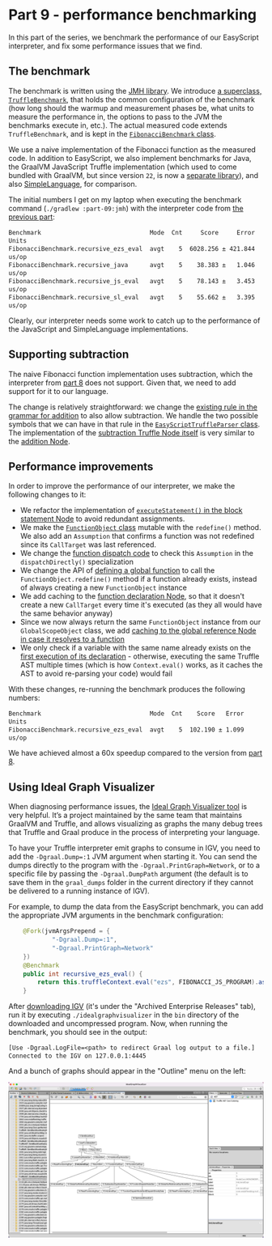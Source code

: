 # Part 9 - performance benchmarking

In this part of the series,
we benchmark the performance of our EasyScript interpreter,
and fix some performance issues that we find.

## The benchmark

The benchmark is written using the [JMH library](https://github.com/openjdk/jmh).
We introduce [a superclass, `TruffleBenchmark`](src/jmh/java/com/endoflineblog/truffle/part_09/TruffleBenchmark.java),
that holds the common configuration of the benchmark
(how long should the warmup and measurement phases be,
what units to measure the performance in,
the options to pass to the JVM the benchmarks execute in, etc.).
The actual measured code extends `TruffleBenchmark`,
and is kept in the [`FibonacciBenchmark` class](src/jmh/java/com/endoflineblog/truffle/part_09/FibonacciBenchmark.java).

We use a naive implementation of the Fibonacci function as the measured code.
In addition to EasyScript, we also implement benchmarks for Java,
the GraalVM JavaScript Truffle implementation
(which used to come bundled with GraalVM,
but since version `22`, is now a
[separate library](https://mvnrepository.com/artifact/org.graalvm.js/js)),
and also [SimpleLanguage](https://www.graalvm.org/latest/graalvm-as-a-platform/implement-language),
for comparison.

The initial numbers I get on my laptop when executing the benchmark command
(`./gradlew :part-09:jmh`) with the interpreter code from [the previous part](../part-08):

```
Benchmark                              Mode  Cnt     Score     Error  Units
FibonacciBenchmark.recursive_ezs_eval  avgt    5  6028.256 ± 421.844  us/op
FibonacciBenchmark.recursive_java      avgt    5    38.383 ±   1.046  us/op
FibonacciBenchmark.recursive_js_eval   avgt    5    78.143 ±   3.453  us/op
FibonacciBenchmark.recursive_sl_eval   avgt    5    55.662 ±   3.395  us/op
```

Clearly, our interpreter needs some work to catch up to the performance of the JavaScript and SimpleLanguage implementations.

## Supporting subtraction

The naive Fibonacci function implementation uses subtraction,
which the interpreter from [part 8](../part-08) does not support.
Given that, we need to add support for it to our language.

The change is relatively straightforward:
we change the [existing rule in the grammar for addition](src/main/antlr/com/endoflineblog/truffle/part_09/parsing/antlr/EasyScript.g4)
to also allow subtraction.
We handle the two possible symbols that we can have in that rule in the
[`EasyScriptTruffleParser` class](src/main/java/com/endoflineblog/truffle/part_09/parsing/EasyScriptTruffleParser.java).
The implementation of the [subtraction Truffle Node itself](src/main/java/com/endoflineblog/truffle/part_09/nodes/exprs/arithmetic/SubtractionExprNode.java)
is very similar to the [addition Node](src/main/java/com/endoflineblog/truffle/part_09/nodes/exprs/arithmetic/AdditionExprNode.java).

## Performance improvements

In order to improve the performance of our interpreter,
we make the following changes to it:

* We refactor the implementation of
  [`executeStatement()` in the block statement Node](src/main/java/com/endoflineblog/truffle/part_09/nodes/stmts/blocks/BlockStmtNode.java)
  to avoid redundant assignments.
* We make the [`FunctionObject` class](src/main/java/com/endoflineblog/truffle/part_09/runtime/FunctionObject.java)
  mutable with the `redefine()` method.
  We also add an `Assumption` that confirms a function was not redefined since its `CallTarget` was last referenced.
* We change the [function dispatch code](src/main/java/com/endoflineblog/truffle/part_09/nodes/exprs/functions/FunctionDispatchNode.java)
  to check this `Assumption` in the `dispatchDirectly()` specialization
* We change the API of [defining a global function](src/main/java/com/endoflineblog/truffle/part_09/runtime/GlobalScopeObject.java)
  to call the `FunctionObject.redefine()` method if a function already exists,
  instead of always creating a new `FunctionObject` instance
* We add caching to the [function declaration Node](src/main/java/com/endoflineblog/truffle/part_09/nodes/stmts/variables/FuncDeclStmtNode.java),
  so that it doesn't create a new `CallTarget` every time it's executed
  (as they all would have the same behavior anyway)
* Since we now always return the same `FunctionObject` instance from our `GlobalScopeObject` class,
  we add [caching to the global reference Node in case it resolves to a function](src/main/java/com/endoflineblog/truffle/part_09/nodes/exprs/variables/GlobalVarReferenceExprNode.java)
* We only check if a variable with the same name already exists on the
  [first execution of its declaration](src/main/java/com/endoflineblog/truffle/part_09/nodes/stmts/variables/GlobalVarDeclStmtNode.java) -
  otherwise, executing the same Truffle AST multiple times
  (which is how `Context.eval()` works, as it caches the AST to avoid re-parsing your code)
  would fail

With these changes, re-running the benchmark produces the following numbers:

```
Benchmark                              Mode  Cnt    Score   Error  Units
FibonacciBenchmark.recursive_ezs_eval  avgt    5  102.190 ± 1.099  us/op
```

We have achieved almost a 60x speedup compared to the version from [part 8](../part-08).

## Using Ideal Graph Visualizer

When diagnosing performance issues,
the [Ideal Graph Visualizer tool](https://www.graalvm.org/latest/tools/igv)
is very helpful.
It’s a project maintained by the same team that maintains GraalVM and Truffle,
and allows visualizing as graphs the many debug trees that Truffle and Graal produce in the process of interpreting your language.

To have your Truffle interpreter emit graphs to consume in IGV,
you need to add the `-Dgraal.Dump=:1` JVM argument when starting it.
You can send the dumps directly to the program with the `-Dgraal.PrintGraph=Network`,
or to a specific file by passing the `-Dgraal.DumpPath` argument
(the default is to save them in the `graal_dumps` folder in the current directory if they cannot be delivered to a running instance of IGV).

For example, to dump the data from the EasyScript benchmark,
you can add the appropriate JVM arguments in the benchmark configuration:

```java
    @Fork(jvmArgsPrepend = {
            "-Dgraal.Dump=:1",
            "-Dgraal.PrintGraph=Network"
    })
    @Benchmark
    public int recursive_ezs_eval() {
        return this.truffleContext.eval("ezs", FIBONACCI_JS_PROGRAM).asInt();
    }
```

After [downloading IGV](https://www.oracle.com/downloads/graalvm-downloads.html)
(it's under the "Archived Enterprise Releases" tab),
run it by executing `./idealgraphvisualizer`
in the `bin` directory of the downloaded and uncompressed program.
Now, when running the benchmark, you should see in the output:

```shell-session
[Use -Dgraal.LogFile=<path> to redirect Graal log output to a file.]
Connected to the IGV on 127.0.0.1:4445
```

And a bunch of graphs should appear in the "Outline" menu on the left:

![](img/igv-screenshot.png)
